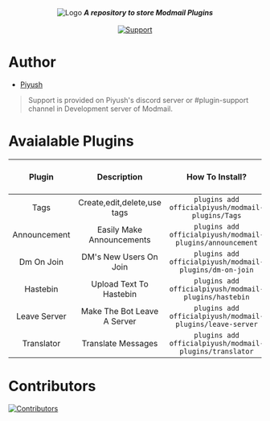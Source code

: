 <div align="center">
<img alt="Logo" src="https://images.ionadev.ml/b/hK3j3at.png" />
   <strong><i>A repository to store Modmail Plugins</i></strong>
 <br>
 <br>

  <a href="https://discord.gg/hzD72GE">
    <img src="https://img.shields.io/discord/543812119397924886.svg?style=for-the-badge&colorB=7289DA" alt="Support">
  </a> 
</div>

# Author

* [Piyush](https://github.com/officialpiyush)

> Support is provided on Piyush's discord server or #plugin-support channel in Development server of Modmail.

# Avaialable Plugins

|  **Plugin**  	|       **Description**       	|                    **How To Install?**                    	|                                   **Link To Code**                                   	|                                 **Status**                                 	|                                    **Downloads**                                   	|
|:------------:	|:---------------------------:	|:---------------------------------------------------------:	|:------------------------------------------------------------------------------------:	|:--------------------------------------------------------------------------:	|:----------------------------------------------------------------------------------:	|
|     Tags     	| Create,edit,delete,use tags 	|     `plugins add officialpiyush/modmail-plugins/Tags`     	|     [Source](https://github.com/officialpiyush/modmail-plugins/tree/master/Tags)     	|     [![Status](https://img.shields.io/badge/Status-Broken-red.svg)](#)     	|      [![Downloads](https://counter.modmail-plugins.ionadev.ml/badge/tags/)](#)     	|
| Announcement 	|  Easily Make Announcements  	| `plugins add officialpiyush/modmail-plugins/announcement` 	| [Source](https://github.com/officialpiyush/modmail-plugins/tree/master/announcement) 	| [![Status](https://img.shields.io/badge/Status-Stable-brightgreen.svg)](#) 	| [![Downloads]( https://counter.modmail-plugins.ionadev.ml/badge/announcement/)](#) 	|
|  Dm On Join  	|    DM's New Users On Join   	|  `plugins add officialpiyush/modmail-plugins/dm-on-join`  	|  [Source](https://github.com/officialpiyush/modmail-plugins/tree/master/dm-on-join)  	| [![Status](https://img.shields.io/badge/Status-Stable-brightgreen.svg)](#) 	|   [![Downloads]( https://counter.modmail-plugins.ionadev.ml/badge/dmonjoin/)](#)   	|
|   Hastebin   	|   Upload Text To Hastebin   	|   `plugins add officialpiyush/modmail-plugins/hastebin`   	|   [Source](https://github.com/officialpiyush/modmail-plugins/tree/master/hastebin)   	| [![Status](https://img.shields.io/badge/Status-Stable-brightgreen.svg)](#) 	|   [![Downloads]( https://counter.modmail-plugins.ionadev.ml/badge/hastebin/)](#)   	|
| Leave Server 	| Make The Bot Leave A Server 	| `plugins add officialpiyush/modmail-plugins/leave-server` 	| [Source](https://github.com/officialpiyush/modmail-plugins/tree/master/leave-server) 	| [![Status](https://img.shields.io/badge/Status-Stable-brightgreen.svg)](#) 	|  [![Downloads]( https://counter.modmail-plugins.ionadev.ml/badge/leaveserver/)](#) 	|
|  Translator  	|      Translate Messages     	|  `plugins add officialpiyush/modmail-plugins/translator`  	|  [Source](https://github.com/officialpiyush/modmail-plugins/tree/master/translator)  	| [![Status](https://img.shields.io/badge/Status-Stable-brightgreen.svg)](#) 	|  [![Downloads]( https://counter.modmail-plugins.ionadev.ml/badge/translator/)](#)  	|


# Contributors

[![Contributors](https://counter.modmail-plugins.ionadev.ml/contributors)](https://github.com/officialpiyush/modmail-plugins/graphs/contributors)
